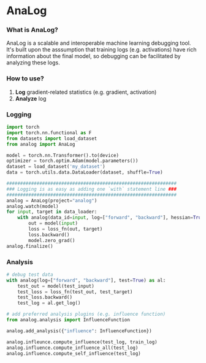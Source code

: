 # AnaLog

### What is AnaLog?
AnaLog is a scalable and interoperable machine learning debugging tool. It's built upon the asssumption that training logs (e.g. activations) have rich information about the final model, so debugging can be facilitated by analyzing these logs.

### How to use?
1. **Log** gradient-related statistics (e.g. gradient, activation)
2. **Analyze** log

### Logging
```python
import torch
import torch.nn.functional as F
from datasets import load_dataset
from analog import AnaLog

model = torch.nn.Transformer().to(device)
optimizer = torch.optim.Adam(model.parameters())
dataset = load_dataset('my_dataset')
data = torch.utils.data.DataLoader(dataset, shuffle=True)

##############################################################
### Logging is as easy as adding one `with` statement line ###
##############################################################
analog = AnaLog(project="analog")
analog.watch(model)
for input, target in data_loader:
    with analog(data_id=input, log=["forward", "backward"], hessian=True, save=True):
        out = model(input)
        loss = loss_fn(out, target)
        loss.backward()
        model.zero_grad()
analog.finalize()
```

### Analysis
```python
# debug test data
with analog(log=["forward", "backward"], test=True) as al:
    test_out = model(test_input)
    test_loss = loss_fn(test_out, test_target)
    test_loss.backward()
    test_log = al.get_log()

# add preferred analysis plugins (e.g. influence function)
from analog.analysis import InfluenceFunction

analog.add_analysis({"influence": InfluenceFunction})

analog.infleunce.compute_influence(test_log, train_log)
analog.influence.compute_influence_all(test_log)
analog.influence.compute_self_influence(test_log)
```
